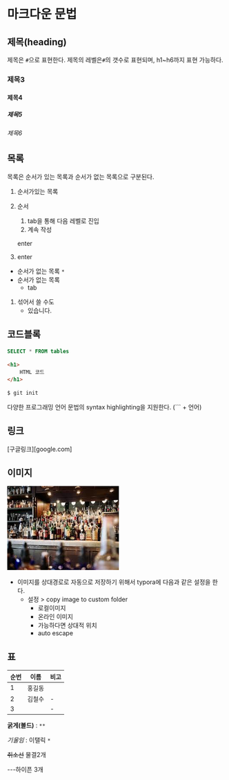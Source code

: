 # 마크다운 문법

## 제목(heading)

제목은 `#`으로 표현한다. 제목의 레벨은`#`의 갯수로 표현되며, h1~h6까지 표현 가능하다.

### 제목3

#### 제목4

##### 제목5

###### 제목6

## 목록

목록은 순서가 있는 목록과 순서가 없는 목록으로 구분된다.

1. 순서가있는 목록

2. 순서

   1. tab을 통해 다음 레벨로 진입
   2. 계속 작성

   enter

3. enter

* 순서가 없는 목록 `*`
* 순서가 없는 목록
  * tab

1. 섞어서 쓸 수도
   * 있습니다.

## 코드블록

```sql
SELECT * FROM tables
```

```html
<h1>
    HTML 코드
</h1>
```

```bash
$ git init
```

다양한 프로그래밍 언어 문법의 syntax highlighting을 지원한다. (``` + 언어)

## 링크

[구글링크][google.com]

## 이미지

![img2](md-images/img2.jpg)

* 이미지를 상대경로로 자동으로 저장하기 위해서 typora에 다음과 같은 설정을 한다.
  * 설정 > copy image to custom folder
    * 로컬이미지
    * 온라인 이미지
    * 가능하다면 상대적 위치
    * auto escape

## 표

| 순번 | 이름   | 비고 |
| ---- | ------ | ---- |
| 1    | 홍길동 |      |
| 2    | 김철수 | -    |
| 3    |        | -    |

**굵게(볼드)** : `**` 

*기울임*  : 이탤릭 `*`

~~취소선~~ 물결2개

---하이픈 3개



